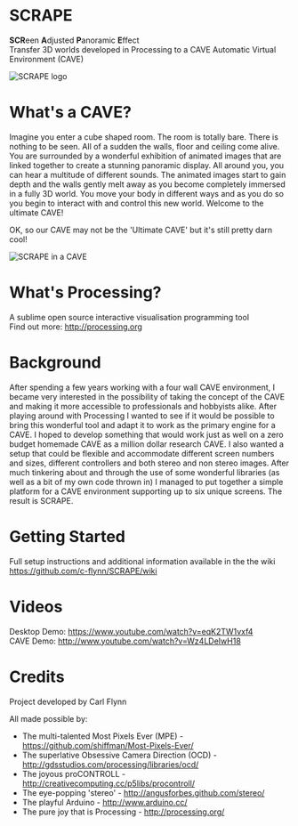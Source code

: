 SCRAPE
======

**SCR**een **A**djusted **P**anoramic **E**ffect    
Transfer 3D worlds developed in Processing to a CAVE Automatic Virtual Environment (CAVE)

![SCRAPE logo](https://dl.dropbox.com/u/29093681/SCRAPE_logo.png)


What's a CAVE?
==============

Imagine you enter a cube shaped room.  The room is totally bare.  There is nothing to be seen.  All of a sudden the walls, floor and ceiling come alive.  You are surrounded by a wonderful exhibition of animated images that are linked together to create a stunning panoramic display.  All around you, you can hear a multitude of different sounds.  The animated images start to gain depth and the walls gently melt away as you become completely immersed in a fully 3D world.  You move your body in different ways and as you do so you begin to interact with and control this new world.  Welcome to the ultimate CAVE! 

OK, so our CAVE may not be the 'Ultimate CAVE' but it's still pretty darn cool!

![SCRAPE in a CAVE](https://dl.dropbox.com/u/29093681/SCRAPE-in-a-CAVE.jpg)


What's Processing?
==================

A sublime open source interactive visualisation programming tool   
Find out more: http://processing.org


Background
==========

After spending a few years working with a four wall CAVE environment, I became very interested in the possibility of taking the concept of the CAVE and making it more accessible to professionals and hobbyists alike.  After playing around with Processing I wanted to see if it would be possible to bring this wonderful tool and adapt it to work as the primary engine for a CAVE.  I hoped to develop something that would work just as well on a zero budget homemade CAVE as a million dollar research CAVE.  I also wanted a setup that could be flexible and accommodate different screen numbers and sizes, different controllers and both stereo and non stereo images.  After much tinkering about and through the use of some wonderful libraries (as well as a bit of my own code thrown in) I managed to put together a simple platform for a CAVE environment supporting up to six unique screens.  The result is SCRAPE.


Getting Started
===============

Full setup instructions and additional information available in the the wiki   
https://github.com/c-flynn/SCRAPE/wiki


Videos
======

Desktop Demo: https://www.youtube.com/watch?v=eqK2TW1vxf4  
CAVE Demo: http://www.youtube.com/watch?v=Wz4LDeIwH18


Credits
=======

Project developed by Carl Flynn

All made possible by:
 *   The multi-talented Most Pixels Ever (MPE) - https://github.com/shiffman/Most-Pixels-Ever/
 *   The superlative Obsessive Camera Direction (OCD) - http://gdsstudios.com/processing/libraries/ocd/
 *   The joyous proCONTROLL - http://creativecomputing.cc/p5libs/procontroll/
 *   The eye-popping 'stereo' - http://angusforbes.github.com/stereo/
 *   The playful Arduino - http://www.arduino.cc/
 *   The pure joy that is Processing - http://processing.org/
